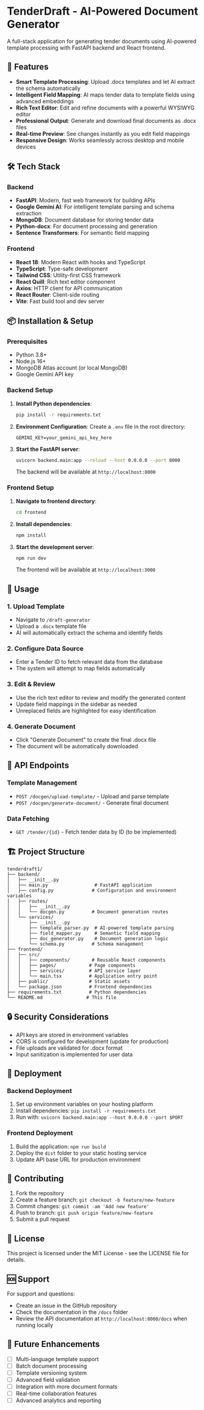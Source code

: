 # TenderDraft - AI-Powered Document Generator

A full-stack application for generating tender documents using AI-powered template processing with FastAPI backend and React frontend.

## 🚀 Features

- **Smart Template Processing**: Upload .docx templates and let AI extract the schema automatically
- **Intelligent Field Mapping**: AI maps tender data to template fields using advanced embeddings
- **Rich Text Editor**: Edit and refine documents with a powerful WYSIWYG editor
- **Professional Output**: Generate and download final documents as .docx files
- **Real-time Preview**: See changes instantly as you edit field mappings
- **Responsive Design**: Works seamlessly across desktop and mobile devices

## 🛠️ Tech Stack

### Backend
- **FastAPI**: Modern, fast web framework for building APIs
- **Google Gemini AI**: For intelligent template parsing and schema extraction
- **MongoDB**: Document database for storing tender data
- **Python-docx**: For document processing and generation
- **Sentence Transformers**: For semantic field mapping

### Frontend
- **React 18**: Modern React with hooks and TypeScript
- **TypeScript**: Type-safe development
- **Tailwind CSS**: Utility-first CSS framework
- **React Quill**: Rich text editor component
- **Axios**: HTTP client for API communication
- **React Router**: Client-side routing
- **Vite**: Fast build tool and dev server

## 📦 Installation & Setup

### Prerequisites
- Python 3.8+
- Node.js 16+
- MongoDB Atlas account (or local MongoDB)
- Google Gemini API key

### Backend Setup

1. **Install Python dependencies**:
   ```bash
   pip install -r requirements.txt
   ```

2. **Environment Configuration**:
   Create a `.env` file in the root directory:
   ```env
   GEMINI_KEY=your_gemini_api_key_here
   ```

3. **Start the FastAPI server**:
   ```bash
   uvicorn backend.main:app --reload --host 0.0.0.0 --port 8000
   ```

   The backend will be available at `http://localhost:8000`

### Frontend Setup

1. **Navigate to frontend directory**:
   ```bash
   cd frontend
   ```

2. **Install dependencies**:
   ```bash
   npm install
   ```

3. **Start the development server**:
   ```bash
   npm run dev
   ```

   The frontend will be available at `http://localhost:3000`

## 🎯 Usage

### 1. Upload Template
- Navigate to `/draft-generator`
- Upload a `.docx` template file
- AI will automatically extract the schema and identify fields

### 2. Configure Data Source
- Enter a Tender ID to fetch relevant data from the database
- The system will attempt to map fields automatically

### 3. Edit & Review
- Use the rich text editor to review and modify the generated content
- Update field mappings in the sidebar as needed
- Unreplaced fields are highlighted for easy identification

### 4. Generate Document
- Click "Generate Document" to create the final .docx file
- The document will be automatically downloaded

## 🔧 API Endpoints

### Template Management
- `POST /docgen/upload-template/` - Upload and parse template
- `POST /docgen/generate-document/` - Generate final document

### Data Fetching
- `GET /tender/{id}` - Fetch tender data by ID (to be implemented)

## 🏗️ Project Structure

```
tenderdraft1/
├── backend/
│   ├── __init__.py
│   ├── main.py                 # FastAPI application
│   ├── config.py              # Configuration and environment variables
│   ├── routes/
│   │   ├── __init__.py
│   │   └── docgen.py          # Document generation routes
│   └── services/
│       ├── __init__.py
│       ├── template_parser.py  # AI-powered template parsing
│       ├── field_mapper.py     # Semantic field mapping
│       ├── doc_generator.py    # Document generation logic
│       └── schema.py          # Schema management
├── frontend/
│   ├── src/
│   │   ├── components/        # Reusable React components
│   │   ├── pages/            # Page components
│   │   ├── services/         # API service layer
│   │   └── main.tsx          # Application entry point
│   ├── public/               # Static assets
│   └── package.json          # Frontend dependencies
├── requirements.txt          # Python dependencies
└── README.md                # This file
```

## 🔒 Security Considerations

- API keys are stored in environment variables
- CORS is configured for development (update for production)
- File uploads are validated for .docx format
- Input sanitization is implemented for user data

## 🚀 Deployment

### Backend Deployment
1. Set up environment variables on your hosting platform
2. Install dependencies: `pip install -r requirements.txt`
3. Run with: `uvicorn backend.main:app --host 0.0.0.0 --port $PORT`

### Frontend Deployment
1. Build the application: `npm run build`
2. Deploy the `dist` folder to your static hosting service
3. Update API base URL for production environment

## 🤝 Contributing

1. Fork the repository
2. Create a feature branch: `git checkout -b feature/new-feature`
3. Commit changes: `git commit -am 'Add new feature'`
4. Push to branch: `git push origin feature/new-feature`
5. Submit a pull request

## 📝 License

This project is licensed under the MIT License - see the LICENSE file for details.

## 🆘 Support

For support and questions:
- Create an issue in the GitHub repository
- Check the documentation in the `/docs` folder
- Review the API documentation at `http://localhost:8000/docs` when running locally

## 🔮 Future Enhancements

- [ ] Multi-language template support
- [ ] Batch document processing
- [ ] Template versioning system
- [ ] Advanced field validation
- [ ] Integration with more document formats
- [ ] Real-time collaboration features
- [ ] Advanced analytics and reporting